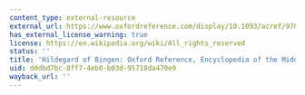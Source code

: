 ```yaml
---
content_type: external-resource
external_url: https://www.oxfordreference.com/display/10.1093/acref/9780227679319.001.0001/acref-9780227679319-e-1315?rskey=IpTqkX&result=1
has_external_license_warning: true
license: https://en.wikipedia.org/wiki/All_rights_reserved
status: ''
title: 'Hildegard of Bingen: Oxford Reference, Encyclopedia of the Middle Ages'
uid: dddbd7bc-8ff7-4eb0-b03d-95718da470e9
wayback_url: ''
---
```

